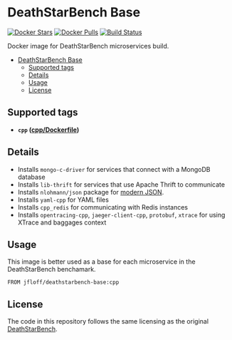 # DeathStarBench Base

[![Docker Stars](https://img.shields.io/docker/stars/jfloff/deathstarbench-base.svg)][hub]
[![Docker Pulls](https://img.shields.io/docker/pulls/jfloff/deathstarbench-base.svg)][hub]
[![Build Status](https://travis-ci.org/jfloff/docker-deathstarbench-base.svg?branch=master)][travis]

[hub]: https://hub.docker.com/r/jfloff/docker-deathstarbench-base
[travis]: https://travis-ci.org/jfloff/docker-deathstarbench-base

Docker image for DeathStarBench microservices build.

<!-- MDTOC maxdepth:6 firsth1:0 numbering:0 flatten:0 bullets:1 updateOnSave:1 -->

- [DeathStarBench Base](#deathstarbench-base)
  - [Supported tags](#supported-tags)
  - [Details](#details)
  - [Usage](#usage)
  - [License](#license)

<!-- /MDTOC -->

## Supported tags
* **`cpp` ([cpp/Dockerfile](https://github.com/jfloff/docker-deathstarbench-base/blob/master/cpp/Dockerfile))**

## Details
* Installs `mongo-c-driver` for services that connect with a MongoDB database
* Installs `lib-thrift` for services that use Apache Thrift to communicate
* Installs `nlohmann/json` package for [modern JSON](https://github.com/nlohmann/json).
* Installs `yaml-cpp` for YAML files
* Installs `cpp_redis` for communicating with Redis instances
* Installs `opentracing-cpp`, `jaeger-client-cpp`, `protobuf`, `xtrace` for using XTrace and baggages context

## Usage

This image is better used as a base for each microservice in the DeathStarBench benchamark.
```shell
FROM jfloff/deathstarbench-base:cpp
```

## License
The code in this repository follows the same licensing as the original [DeathStarBench](https://github.com/delimitrou/DeathStarBench).
